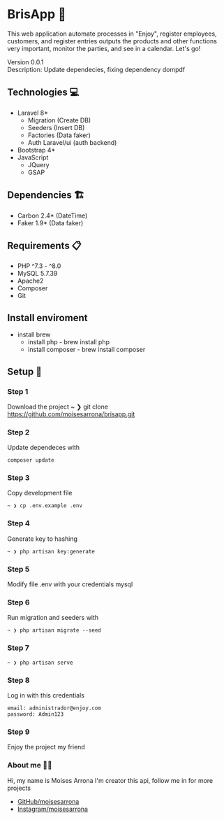 # BrisApp 💙
This web application automate processes in "Enjoy", register employees, customers, and register entries outputs the products and other functions very important, monitor the parties, and see in a calendar. Let's go!

Version 0.0.1   
Description: Update dependecies, fixing dependency dompdf

## Technologies 💻
- Laravel 8*
    - Migration (Create DB)
    - Seeders (Insert DB)
    - Factories (Data faker)
    - Auth Laravel/ui (auth backend)
- Bootstrap 4*
- JavaScript
    - JQuery
    - GSAP

## Dependencies 🏗️
- Carbon 2.4* (DateTime)
- Faker 1.9* (Data faker)

## Requirements 📋
- PHP ^7.3 - ^8.0
- MySQL 5.7.39
- Apache2 
- Composer 
- Git

## Install enviroment 
- install brew
    - install php - brew install php
    - install composer - brew install composer

## Setup 🚀

### Step 1
Download the project
~ ❯ git clone https://github.com/moisesarrona/brisapp.git

### Step 2
Update dependeces with
```
composer update
```

### Step 3
Copy development file
```
~ ❯ cp .env.example .env
```

### Step 4
Generate key to hashing
```
~ ❯ php artisan key:generate
```

### Step 5
Modify file .env with your credentials mysql

### Step 6
Run migration and seeders with
````
~ ❯ php artisan migrate --seed
````

### Step 7
````
~ ❯ php artisan serve
````

### Step 8
Log in  with this credentials
````
email: administrador@enjoy.com
password: Admin123
````

### Step 9
Enjoy the project my friend

### About me 👨‍💻
Hi, my name is Moises Arrona I'm creator this api, follow me in for more projects

- [GitHub/moisesarrona](https://github.com/mosesarrona)
- [Instagram/moisesarrona](https://www.instagram.com/moisesarrona/)